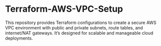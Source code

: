 # Terraform-AWS-VPC-Setup
This repository provides Terraform configurations to create a secure AWS VPC environment with public and private subnets, route tables, and internet/NAT gateways. It’s designed for scalable and manageable cloud deployments.
